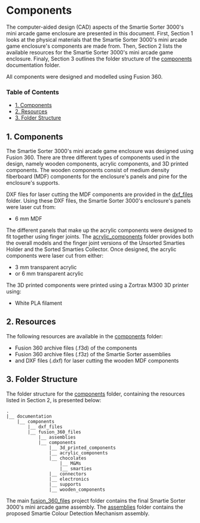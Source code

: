 # Components

The computer-aided design (CAD) aspects of the Smartie Sorter 3000's mini arcade game enclosure are presented in this document. First, Section 1 looks at the physical materials that the Smartie Sorter 3000's mini arcade game enclosure's components are made from. Then, Section 2 lists the available resources for the Smartie Sorter 3000's mini arcade game enclosure. Finaly, Section 3 outlines the folder structure of the [components](https://github.com/pieterberg/Smartie-Sorter/tree/main/documentation/components) documentation folder.

All components were designed and modelled using Fusion 360.

### Table of Contents

- [1. Components](#1-components)
- [2. Resources](#2-resources)
- [3. Folder Structure](#3-folder-structure)

## 1. Components

The Smartie Sorter 3000's mini arcade game enclosure was designed using Fusion 360. There are three different types of components used in the design, namely wooden components, acrylic components, and 3D printed components. The wooden components consist of medium density fiberboard (MDF) components for the enclosure's panels and pine for the enclosure's supports.

DXF files for laser cutting the MDF components are provided in the [dxf_files](https://github.com/pieterberg/Smartie-Sorter/tree/main/documentation/components/dxf_files) folder. Using these DXF files, the Smartie Sorter 3000's enclosure's panels were laser cut from:

- 6 mm MDF

The different panels that make up the acrylic components were designed to fit together using finger joints. The [acrylic_components](https://github.com/pieterberg/Smartie-Sorter/tree/main/documentation/components/fusion_360_files/components/acrylic_components) folder provides both the overall models and the finger joint versions of the Unsorted Smarties Holder and the Sorted Smarties Collector. Once designed, the acrylic components were laser cut from either:

- 3 mm transparent acrylic
- or 6 mm transparent acrylic

The 3D printed components were printed using a Zortrax M300 3D printer using:

- White PLA filament

## 2. Resources

The following resources are available in the [components](https://github.com/pieterberg/Smartie-Sorter/tree/main/documentation/components) folder:

- Fusion 360 archive files (.f3d) of the components
- Fusion 360 archive files (.f3z) of the Smartie Sorter assemblies
- and DXF files (.dxf) for laser cutting the wooden MDF components

## 3. Folder Structure

The folder structure for the [components](https://github.com/pieterberg/Smartie-Sorter/tree/main/documentation/components) folder, containing the resources listed in Section 2, is presented below:

```
.
|__ documentation
    |__ components
        |__ dxf_files
        |__ fusion_360_files
            |__ assemblies
            |__ components
                |__ 3d_printed_components
                |__ acrylic_components
                |__ chocolates
                    |__ M&Ms
                    |__ smarties
                |__ connectors
                |__ electronics
                |__ supports
                |__ wooden_components
```

The main [fusion_360_files](https://github.com/pieterberg/Smartie-Sorter/tree/main/documentation/components/fusion_360_files) project folder contains the final Smartie Sorter 3000's mini arcade game assembly. The [assemblies](https://github.com/pieterberg/Smartie-Sorter/tree/main/documentation/components/fusion_360_files/assemblies) folder contains the proposed Smartie Colour Detection Mechanism assembly.



